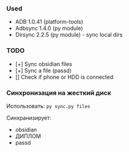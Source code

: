 ### Used

- ADB 1.0.41 (platform-tools)
- Adbsync 1.4.0 (py module)
- Dirsync 2.2.5 (py module) - sync local dirs

### TODO

- [+] Sync obsidian files
- [+] Sync a file (passd)
- [] Check if phone or HDD is connected

### Синхронизация на жесткий диск

Использовать: `py sync.py files`

Синхранизирует:

- obsidian
- ДИПЛОМ
- passd
